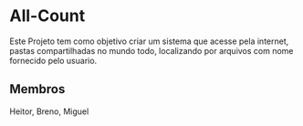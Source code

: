 # All-Count

Este Projeto tem como objetivo criar um sistema que acesse pela internet, pastas compartilhadas no mundo todo, localizando por arquivos 
com nome fornecido pelo usuario.

## Membros 
Heitor, Breno, Miguel


